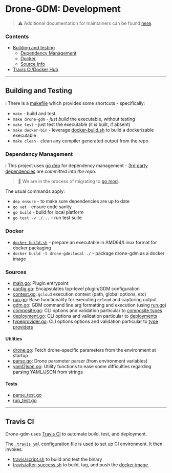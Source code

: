 # Drone-GDM: Development

> :warning: Additional documentation for maintainers can be found  [here](./MAINTAINING.md).

### Contents

 - [Building and testing](#building-and-testing)
   - [Dependency Management](#dependency-management)
   - [Docker](#docker)
   - [Source Info](#sources)
 - [Travis CI/Docker Hub](#travis-ci)

----

## Building and Testing

:information_source: There is a [makefile](../makefile) which provides some shortcuts - specifically:
 - `make` - build and test
 - `make drone-gdm` - _just build_ the executable, without testing
 - `make test` - just test the executable (it _is_ built, if absent)
 - `make docker-bin` - leverage [docker-build.sh](../util/docker-build.sh) to build a dockerizable executable
 - `make clean` - clean any compiler generated output from the repo

### Dependency Management
:information_source: This project uses [go dep](https://github.com/golang/dep) for dependency
management - [3rd party dependencies](../vendor) are _committed into the repo_.

> :construction: We are in the process of migrating to [go mod](https://blog.golang.org/using-go-modules).

The usual commands apply:
 - `dep ensure` - to make sure dependencies are up to date
 - `go vet` - ensure code sanity
 - `go build` - build for local platform
 - `go test -v ./...` - run test suite

### Docker
 - [`docker-build.sh`](../util/docker-builder.sh) - prepare an executable in AMD64/Linux format for docker packaging
 - `docker build -t drone-gdm:local ./` - package drone-gdm as a docker image

### Sources
 - [main.go](../main.go): Plugin entrypoint
 - [config.go](../config.go): Encapsulates top-level plugin/GDM configuration
 - [context.go](../context.go): `gcloud` execution context (path, global options, etc)
 - [run.go](../run.go): Base functionality for executing `gcloud` and capturing output
 - [gdm.go](../gdm.go): GDM command line arg formatting and execution (using [run.go](../run.go))
 - [composite.go](../composite.go): CLI options and validation particular to [composite types](https://cloud.google.com/deployment-manager/docs/fundamentals#composite_types)
 - [deployment.go](../deployment.go): CLI options and validation particular to [deployments](https://cloud.google.com/deployment-manager/docs/fundamentals#deployment)
 - [typeprovider.go](../typeprovider.go): CLI options options and validation particular to [type providers](https://cloud.google.com/deployment-manager/docs/fundamentals#basetypes)

#### Utilities
 - [drone.go](../drone.go): Fetch drone-specific parameters from the environment at startup
 - [parse.go](../parse.go): Drone parameter parser (from environment variables)
 - [yaml2json.go](../yaml2json.go): Utility functions to ease some difficulties regarding parsing YAML/JSON from strings

#### Tests
 - [parse_test.go](../parse_test.go)
 - [run_test.go](../run_test.go)

----

## Travis CI

Drone-gdm uses [Travis CI](https://travis-ci.org/) to automate build, test, and deployment.

The [`.travis.yml`](../.travis.yml) configuration file is used to set up CI environment. It then
invokes:

 - [travis/script.sh](../travis/script.sh) to build and test the binary
 - [travis/after-success.sh](../travis/after-success.sh) to build, tag, and push the [docker image](https://hub.docker.com/r/nytimes/drone-gdm).

